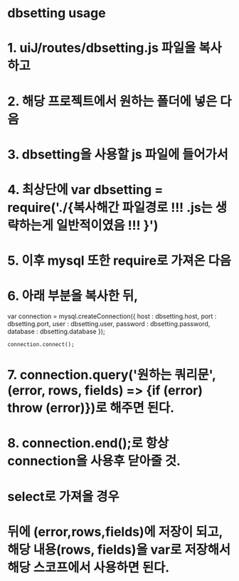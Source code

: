 # dbsetting usage

# 1. uiJ/routes/dbsetting.js 파일을 복사하고
# 2. 해당 프로젝트에서 원하는 폴더에 넣은 다음
# 3. dbsetting을 사용할 js 파일에 들어가서
# 4. 최상단에 var dbsetting = require('./{복사해간 파일경로  !!! .js는 생략하는게 일반적이였음 !!! }')
# 5. 이후 mysql 또한 require로 가져온 다음
# 6. 아래 부분을 복사한 뒤,

var connection = mysql.createConnection({
      host     : dbsetting.host,
      port     : dbsetting.port,
      user     : dbsetting.user,
      password : dbsetting.password,
      database : dbsetting.database
    });

    connection.connect();
# 7. connection.query('원하는 쿼리문', (error, rows, fields) => {if (error) throw (error)})로 해주면 된다.
# 8. connection.end();로 항상 connection을 사용후 닫아줄 것.

# select로 가져올 경우
# 뒤에 (error,rows,fields)에 저장이 되고, 해당 내용(rows, fields)을 var로 저장해서 해당 스코프에서 사용하면 된다.